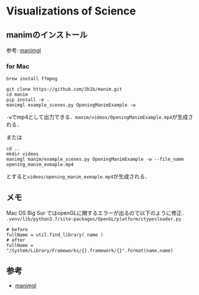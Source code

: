 # Visualizations of Science
## manimのインストール
参考: [manimgl](https://github.com/3b1b/manim#mac-osx)
### for Mac
```
brew install ffmpeg
```

```
git clone https://github.com/3b1b/manim.git
cd manim
pip install -e .
manimgl example_scenes.py OpeningManimExample -w
```
`-w`でmp4として出力できる．`manim/videos/OpeningManimExample.mp4`が生成される．

または
```
cd ..
mkdir videos
manimgl manim/example_scenes.py OpeningManimExample -w --file_name opening_manim_exmaple.mp4
```
とすると`videos/opening_manim_exmaple.mp4`が生成される．

## メモ
Mac OS Big Sur ではopenGLに関するエラーが出るので以下のように修正．
`.venv/lib/python3.7/site-packages/OpenGL/platform/ctypesloader.py`
```
# before
fullName = util.find_library( name )
# after
fullName = "/System/Library/Frameworks/{}.framework/{}".format(name,name)
```

## 参考
- [manimgl](https://github.com/3b1b/manim)